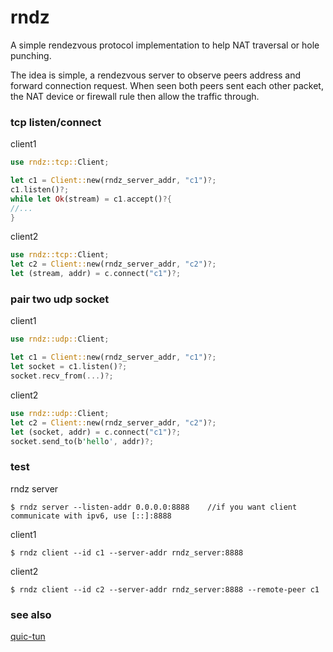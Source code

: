 # rndz

A simple rendezvous protocol implementation to help NAT traversal or hole punching.

The idea is simple, a rendezvous server to observe peers address and forward connection request. When seen both peers sent each other packet, the NAT device or firewall rule then allow the traffic through.

### tcp listen/connect 

client1
```rust
use rndz::tcp::Client;

let c1 = Client::new(rndz_server_addr, "c1")?;
c1.listen()?;
while let Ok(stream) = c1.accept()?{
//...
}
```

client2
```rust
use rndz::tcp::Client;
let c2 = Client::new(rndz_server_addr, "c2")?;
let (stream, addr) = c.connect("c1")?;
```

### pair two udp socket

client1
```rust
use rndz::udp::Client;

let c1 = Client::new(rndz_server_addr, "c1")?;
let socket = c1.listen()?;
socket.recv_from(...)?;
```

client2
```rust
use rndz::udp::Client;
let c2 = Client::new(rndz_server_addr, "c2")?;
let (socket, addr) = c.connect("c1")?;
socket.send_to(b'hello', addr)?;
```

### test

rndz server 
```
$ rndz server --listen-addr 0.0.0.0:8888    //if you want client communicate with ipv6, use [::]:8888
```

client1
```
$ rndz client --id c1 --server-addr rndz_server:8888 
```

client2
```
$ rndz client --id c2 --server-addr rndz_server:8888 --remote-peer c1
```

### see also 
[quic-tun](https://github.com/optman/quic-tun)

